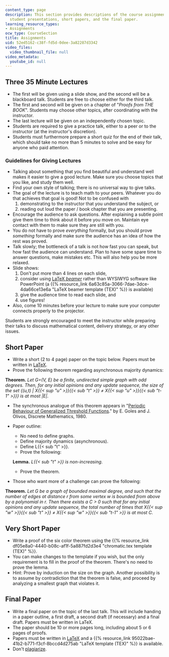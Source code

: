 ```yaml
---
content_type: page
description: This section provides descriptions of the course assignments, including
  student presentations, short papers, and the final paper.
learning_resource_types:
- Assignments
ocw_type: CourseSection
title: Assignments
uid: 52ed5162-c38f-fd5d-0dee-3a82287d3342
video_files:
  video_thumbnail_file: null
video_metadata:
  youtube_id: null
---
```


Three 35 Minute Lectures
------------------------

*   The first will be given using a slide show, and the second will be a blackboard talk. Students are free to choose either for the third talk.
*   The first and second will be given on a chapter of "_Proofs from THE BOOK_". Students may choose other topics, after coordinating with the instructor.
*   The last lecture will be given on an independently chosen topic.
*   Students are required to give a practice talk, either to a peer or to the instructor (at the instructor's discretion).
*   Students must furthermore prepare a short quiz for the end of their talk, which should take no more than 5 minutes to solve and be easy for anyone who paid attention.

### Guidelines for Giving Lectures

*   Talking about something that you find beautiful and understand well makes it easier to give a good lecture. Make sure you choose topics that you like, and study them well.
*   Find your own style of talking; there is no universal way to give talks.
*   The goal of the lecture is to teach math to your peers. Whatever you do that achieves that goal is good! Not to be confused with
    1.  demonstrating to the instructor that you understand the subject, or
    2.  reading out loud the paper / book chapter that you are presenting.
*   Encourage the audience to ask questions. After explaining a subtle point give them time to think about it before you move on. Maintain eye contact with them to make sure they are still with you.
*   You do not have to prove _everything_ formally, but you should prove _something_ formally and make sure the audience has an idea of how the rest was proved.
*   Talk slowly; the bottleneck of a talk is not how fast you can speak, but how fast the audience can understand. Plan to have some spare time to answer questions, make mistakes etc. This will also help you be more relaxed.
*   Slide shows:
    1.  Don't put more than 4 lines on each slide,
    2.  consider using [LaTeX _beamer_](https://en.wikipedia.org/wiki/Beamer_%28LaTeX%29) rather than WYSIWYG software like PowerPoint (a {{% resource_link 6a63c85a-3066-7dae-3dce-4da66ce13e6a "LaTeX beamer template (TEX)" %}} is available) 
    3.  give the audience time to read each slide, and
    4.  use figures!
*   Also, come 10 minutes before your lecture to make sure your computer connects properly to the projector.

Students are strongly encouraged to meet the instructor while preparing their talks to discuss mathematical content, delivery strategy, or any other issues.

Short Paper
-----------

*   Write a short (2 to 4 page) paper on the topic below. Papers must be written in [LaTeX](https://en.wikipedia.org/wiki/LaTeX).
*   Prove the following theorem regarding asynchronous majority dynamics:

**Theorem.** _Let G=(V, E) be a finite, undirected simple graph with odd degrees. Then, for any initial opinions and any update sequence, the size of the set {(u,t) | X{{< sup "u" >}}{{< sub "t" >}}_ __≠_ X{{< sup "u" >}}{{< sub "t-1" >}}} is at most |E|._

*   The synchronous analogue of this theorem appears in "[Periodic Behaviour of Generalized Threshold Functions](http://dx.doi.org/10.1016/0012-365X(80)90121-1)." by E. Goles and J. Olivos, Discrete Mathematics, 1980.
*   Paper outline:
    *   No need to define graphs.
    *   Define majority dynamics (asynchronous).
    *   Define L{{< sub "t" >}}.
    *   Prove the following:
    
    **Lemma.** _L{{< sub "t" >}} is non-increasing_.
    
    *   Prove the theorem.
*   Those who want more of a challenge can prove the following:

**Theorem.** _Let G be a graph of bounded maximal degree, and such that the number of edges at distance r from some vertex w is bounded from above by a polynomial in r. Then there exists a C > 0 such that for any initial opinions and any update sequence, the total number of times that X{{< sup "w" >}}{{< sub "t" >}} ≠ X{{< sup "w" >}}{{< sub "t-1" >}} is at most C._

Very Short Paper
----------------

*   Write a proof of the six color theorem using the {{% resource_link df05e8a0-4440-b08c-af1f-5a887fd2d3e4 "chromatic.tex template (TEX)" %}}. 
*   You can make changes to the template if you wish, but the only requirement is to fill in the proof of the theorem. There's no need to prove the lemma.
*   Hint: Prove by induction on the size on the graph. Another possibility is to assume by contradiction that the theorem is false, and proceed by analyzing a smallest graph that violates it.

Final Paper
-----------

*   Write a final paper on the topic of the last talk. This will include handing in a paper outline, a first draft, a second draft (if necessary) and a final draft. Papers must be written in LaTeX.
*   The paper should be 10 or more pages long, including about 5 or 6 pages of proofs.
*   Papers must be written in [LaTeX](https://en.wikipedia.org/wiki/LaTeX) and a {{% resource_link 95022bae-41b2-b771-f3cf-8bccd4d275ab "LaTeX template (TEX)" %}} is available. 
*   Don't [plagiarize](https://www.youtube.com/watch?v=gXlfXirQF3A).